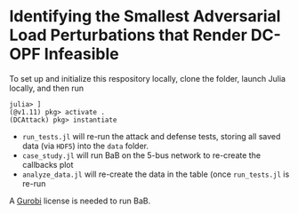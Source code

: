 # Identifying the Smallest Adversarial Load Perturbations that Render DC-OPF Infeasible

To set up and initialize this respository locally, clone the folder, launch Julia locally, and then run 
```
julia> ]
(@v1.11) pkg> activate .
(DCAttack) pkg> instantiate
```

* ```run_tests.jl``` will re-run the attack and defense tests, storing all saved data (via ```HDF5```) into the ```data``` folder.
* ```case_study.jl``` will run BaB on the 5-bus network to re-create the callbacks plot
* ```analyze_data.jl``` will re-create the data in the table (once ```run_tests.jl``` is re-run

A [Gurobi](https://www.gurobi.com/) license is needed to run BaB.
